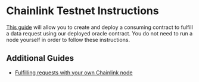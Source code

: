 # Chainlink Testnet Instructions

[This guide](https://docs.chain.link/v1.0/docs/assumptions) will allow you to create and deploy a consuming contract to fulfill a data request using our deployed oracle contract. You do not need to run a node yourself in order to follow these instructions.

## Additional Guides

- [Fulfilling requests with your own Chainlink node](https://docs.chain.link/v1.0/docs/fulfilling-requests)